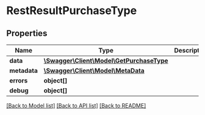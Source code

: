 # RestResultPurchaseType

## Properties
Name | Type | Description | Notes
------------ | ------------- | ------------- | -------------
**data** | [**\Swagger\Client\Model\GetPurchaseType**](GetPurchaseType.md) |  | [optional] 
**metadata** | [**\Swagger\Client\Model\MetaData**](MetaData.md) |  | [optional] 
**errors** | **object[]** |  | [optional] 
**debug** | **object[]** |  | [optional] 

[[Back to Model list]](../README.md#documentation-for-models) [[Back to API list]](../README.md#documentation-for-api-endpoints) [[Back to README]](../README.md)


